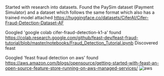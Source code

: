 Started with research into datasets. Found the PaySim dataset (Payment Simulator) and a dataset which follows the same format which also has a trained model attached https://huggingface.co/datasets/CiferAI/Cifer-Fraud-Detection-Dataset-AF

Googled 'google colab cifer-fraud-detection-k1-a' found https://colab.research.google.com/github/feast-dev/feast-fraud-tutorial/blob/master/notebooks/Fraud_Detection_Tutorial.ipynb
Discovered feast 

Googled 'feast fraud detection on aws' found https://aws.amazon.com/blogs/opensource/getting-started-with-feast-an-open-source-feature-store-running-on-aws-managed-services/
![aws](https://awsopensourceblog.s3.us-east-2.amazonaws.com/assets/phi_feast/phi-feast_f1_1000x500.png)



